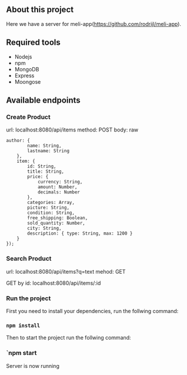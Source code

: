 ## About this project

Here we have a server for meli-app(https://github.com/rodrijl/meli-app). 

## Required tools

- Nodejs
- npm
- MongoDB
- Express
- Moongose

## Available endpoints

### Create Product
url: localhost:8080/api/items
method: POST body: raw
```
author: {
        name: String,
        lastname: String
    },
    item: {
        id: String,
        title: String,
        price: {
            currency: String,
            amount: Number,
            decimals: Number
        },
        categories: Array,
        picture: String,
        condition: String,
        free_shipping: Boolean,
        sold_quantity: Number,
        city: String,
        description: { type: String, max: 1200 }
    }
});
```

### Search Product
url: localhost:8080/api/items?q=text
mehod: GET 

GET by id: localhost:8080/api/items/:id

### Run the project

First you need to install your dependencies, run the follwing command:

### `npm install`

Then to start the project run the follwing command:

### `npm start

Server is now running
